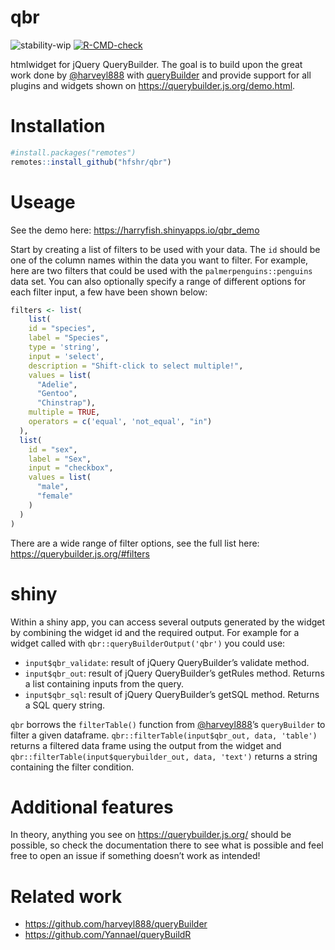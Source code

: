 
# qbr

<!-- badges: start -->

![stability-wip](https://img.shields.io/badge/stability-work_in_progress-lightgrey.svg)
[![R-CMD-check](https://github.com/hfshr/qbr/workflows/R-CMD-check/badge.svg)](https://github.com/hfshr/qbr/actions)
<!-- badges: end -->

htmlwidget for jQuery QueryBuilder. The goal is to build upon the great
work done by [@harveyl888](https://github.com/harveyl888) with
[queryBuilder](https://github.com/harveyl888/queryBuilder) and provide
support for all plugins and widgets shown on
<https://querybuilder.js.org/demo.html>.

# Installation

``` r
#install.packages("remotes")
remotes::install_github("hfshr/qbr")
```

# Useage

See the demo here: <https://harryfish.shinyapps.io/qbr_demo>

Start by creating a list of filters to be used with your data. The `id`
should be one of the column names within the data you want to filter.
For example, here are two filters that could be used with the
`palmerpenguins::penguins` data set. You can also optionally specify a
range of different options for each filter input, a few have been shown
below:

``` r
filters <- list(
    list(
    id = "species",
    label = "Species",
    type = 'string',
    input = 'select',
    description = "Shift-click to select multiple!",
    values = list(
      "Adelie",
      "Gentoo", 
      "Chinstrap"),
    multiple = TRUE,
    operators = c('equal', 'not_equal', "in")
  ),
  list(
    id = "sex",
    label = "Sex",
    input = "checkbox",
    values = list(
      "male",
      "female"
    )
  )
)
```

There are a wide range of filter options, see the full list here:
<https://querybuilder.js.org/#filters>

# shiny

Within a shiny app, you can access several outputs generated by the
widget by combining the widget id and the required output. For example
for a widget called with `qbr::queryBuilderOutput('qbr')` you could use:

-   `input$qbr_validate`: result of jQuery QueryBuilder’s validate
    method.
-   `input$qbr_out`: result of jQuery QueryBuilder’s getRules method.
    Returns a list containing inputs from the query.
-   `input$qbr_sql`: result of jQuery QueryBuilder’s getSQL method.
    Returns a SQL query string.

`qbr` borrows the `filterTable()` function from
[@harveyl888](https://github.com/harveyl888)’s `queryBuilder` to filter
a given dataframe. `qbr::filterTable(input$qbr_out, data, 'table')`
returns a filtered data frame using the output from the widget and
`qbr::filterTable(input$querybuilder_out, data, 'text')` returns a
string containing the filter condition.

# Additional features

In theory, anything you see on <https://querybuilder.js.org/> should be
possible, so check the documentation there to see what is possible and
feel free to open an issue if something doesn’t work as intended!

# Related work

-   <https://github.com/harveyl888/queryBuilder>
-   <https://github.com/Yannael/queryBuildR>
